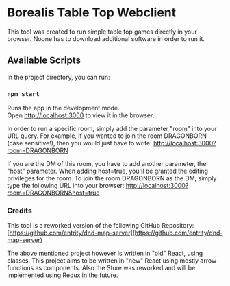 # Borealis Table Top Webclient
This tool was created to run simple table top games directly in your browser. Noone has to download additional software in order to run it.

## Available Scripts
In the project directory, you can run:

### `npm start`
Runs the app in the development mode.\
Open [http://localhost:3000](http://localhost:3000) to view it in the browser.

In order to run a specific room, simply add the parameter "room" into your URL query. For example, if you wanted to join the room DRAGONBORN (case sensitive!), then you would just have to write:
[http://localhost:3000?room=DRAGONBORN](http://localhost:3000?room=DRAGONBORN)

If you are the DM of this room, you have to add another parameter, the "host" parameter. When adding host=true, you'll be granted the editing privileges for the room. To join the room DRAGONBORN as the DM, simply type the following URL into your browser:
[http://localhost:3000?room=DRAGONBORN&host=true](http://localhost:3000?room=DRAGONBORN&host=true)


### Credits
This tool is a reworked version of the following GitHub Repository:
[https://github.com/entrity/dnd-map-server](https://github.com/entrity/dnd-map-server)

The above mentioned project however is written in "old" React, using classes. This project aims to be written in "new" React using mostly arrow-functions as components.
Also the Store was reworked and will be implemented using Redux in the future.
